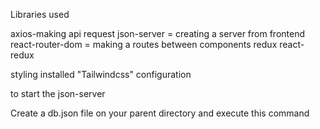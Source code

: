 Libraries used

axios-making api request
json-server = creating a server from frontend
react-router-dom = making a routes between components 
redux
react-redux

styling installed "Tailwindcss" configuration

to start the json-server

Create a db.json file on your parent directory and execute this command
<!--  npx json-server--watch db.json--port8081 -->
